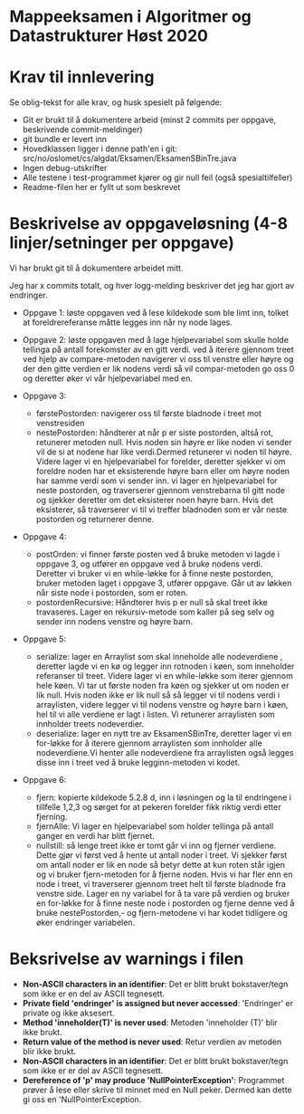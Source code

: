 # Mappeeksamen i Algoritmer og Datastrukturer Høst 2020

# Krav til innlevering

Se oblig-tekst for alle krav, og husk spesielt på følgende:

* Git er brukt til å dokumentere arbeid (minst 2 commits per oppgave, beskrivende commit-meldinger)	
* git bundle er levert inn
* Hovedklassen ligger i denne path'en i git: src/no/oslomet/cs/algdat/Eksamen/EksamenSBinTre.java
* Ingen debug-utskrifter
* Alle testene i test-programmet kjører og gir null feil (også spesialtilfeller)
* Readme-filen her er fyllt ut som beskrevet

# Beskrivelse av oppgaveløsning (4-8 linjer/setninger per oppgave)
Vi har brukt git til å dokumentere arbeidet mitt. 

Jeg har x commits totalt, og hver logg-melding beskriver det jeg har gjort av endringer.

* Oppgave 1: løste oppgaven ved å lese kildekode som ble limt inn, tolket at foreldrereferanse måtte legges inn når ny node lages.

* Oppgave 2: løste oppgaven med å lage hjelpevariabel som skulle holde tellinga på antall forekomster av en gitt verdi. 
ved å iterere gjennom treet ved hjelp av compare-metoden navigerer vi oss til venstre eller høyre og der den gitte verdien er lik nodens verdi så vil compar-metoden go oss 0 og deretter øker vi vår hjelpevariabel med en.

* Oppgave 3:
    - førstePostorden: navigerer oss til første bladnode i treet mot venstresiden
    - nestePostorden: håndterer at når p er siste postorden, altså rot, retunerer metoden null. Hvis noden sin høyre er like noden vi sender vil de si at nodene har like verdi.Dermed retunerer vi noden til høyre.
    Videre lager vi en hjelpevariabel for forelder, deretter sjekker vi om foreldre noden har et eksisterende høyre barn eller om høyre noden har samme verdi som vi sender inn. vi lager en hjelpevariabel for neste postorden, og traverserer gjennom venstrebarna til gitt node og sjekker deretter om det eksisterer noen høyre barn. Hvis det eksisterer, så traverserer vi til vi treffer bladnoden som er vår neste postorden og returnerer denne.
    
* Oppgave 4:
    - postOrden: vi finner første posten ved å bruke metoden vi lagde i oppgave 3, og utfører en oppgave ved å bruke nodens verdi. Deretter vi bruker vi en while-løkke for å finne neste postorden, bruker metoden laget i oppgave 3, utfører oppgave. Går ut av løkken når siste node i postorden, som er roten.
    - postordenRecursive: Håndterer hvis p er null så skal treet ikke travaseres. Lager en rekursiv-metode som kaller på seg selv og sender inn nodens venstre og høyre barn.
    
* Oppgave 5:
    - serialize: lager en Arraylist som skal inneholde alle nodeverdiene , deretter lagde vi en kø og legger inn rotnoden i køen, som inneholder referanser til treet. Videre lager vi en while-løkke som iterer gjennom hele køen. Vi tar ut første noden fra køen og sjekker ut om noden er lik null. Hvis noden ikke er lik null så så legger vi til nodens verdi i arraylisten, videre legger vi til nodens venstre og høyre barn i køen, hel til vi alle verdiene er lagt i listen. Vi retunerer arraylisten som innholder treets nodeverdier.
    - deserialize: lager en nytt tre av EksamenSBinTre, deretter lager vi en for-løkke for å iterere gjennom arraylisten som innholder alle nodeverdiene.Vi henter alle nodeverdiene fra arraylisten også legges disse inn i treet ved å bruke legginn-metoden vi kodet.
    
* Oppgave 6:
    - fjern: kopierte kildekode 5.2.8 d, inn i løsningen og la til endringene i tillfelle 1,2,3 og sørget for at pekeren forelder fikk riktig verdi etter fjerning. 
    - fjernAlle: Vi lager en hjelpevariabel som holder tellinga på antall ganger en verdi har blitt fjernet. 
    - nullstill: så lenge treet ikke er tomt går vi inn og fjerner verdiene. Dette gjør vi først ved å hente ut antall noder i treet. Vi sjekker først om antall noder er lik en node så betyr dette at kun roten står igjen og vi bruker fjern-metoden for å fjerne noden.
    Hvis vi har fler enn en node i treet, vi traverserer gjennom treet helt til første bladnode fra venstre side. Lager en ny variabel for å ta vare på verdien og bruker en for-løkke for å finne neste node i postorden og fjerne denne ved å bruke nestePostorden,- og fjern-metodene vi har kodet tidligere og øker endringer variabelen.
    
# Beksrivelse av warnings i filen
- **Non-ASCII characters in an identifier**: Det er blitt brukt bokstaver/tegn som ikke er en del av ASCII tegnesett.
- **Private field 'endringer' is assigned but never accessed**: 'Endringer' er private og ikke aksesert. 
- **Method 'inneholder(T)' is never used**: Metoden 'inneholder (T)' blir ikke brukt.
- **Return value of the method is never used**: Retur verdien av metoden blir ikke brukt.
- **Non-ASCII characters in an identifier**: Det er blitt brukt bokstaver/tegn som ikke er er del av ASCII tegnesett.
- **Dereference of 'p' may produce 'NullPointerException'**: Programmet prøver å lese eller skrive til minnet med en Null peker. Dermed kan dette gi oss en 'NullPointerException.